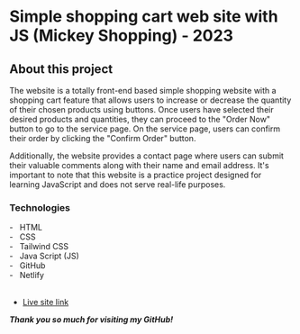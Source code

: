 # Simple shopping cart web site with JS (Mickey Shopping)  - 2023

## About this project
The website is a totally front-end based simple shopping website with a shopping cart feature that allows users to increase or decrease the quantity of their chosen products using buttons. Once users have selected their desired products and quantities, they can proceed to the "Order Now" button to go to the service page. On the service page, users can confirm their order by clicking the "Confirm Order" button.

Additionally, the website provides a contact page where users can submit their valuable comments along with their name and email address. It's important to note that this website is a practice project designed for learning JavaScript and does not serve real-life purposes.

<h3> Technologies </h3>
- &nbsp; HTML <br>
- &nbsp; CSS <br>
- &nbsp; Tailwind CSS <br>
- &nbsp; Java Script (JS) <br>
- &nbsp; GitHub <br>
- &nbsp; Netlify <br>

<br>

* [Live site link](https://shoppingmickey.netlify.app/ "more info")

***Thank you so much for visiting my GitHub!***